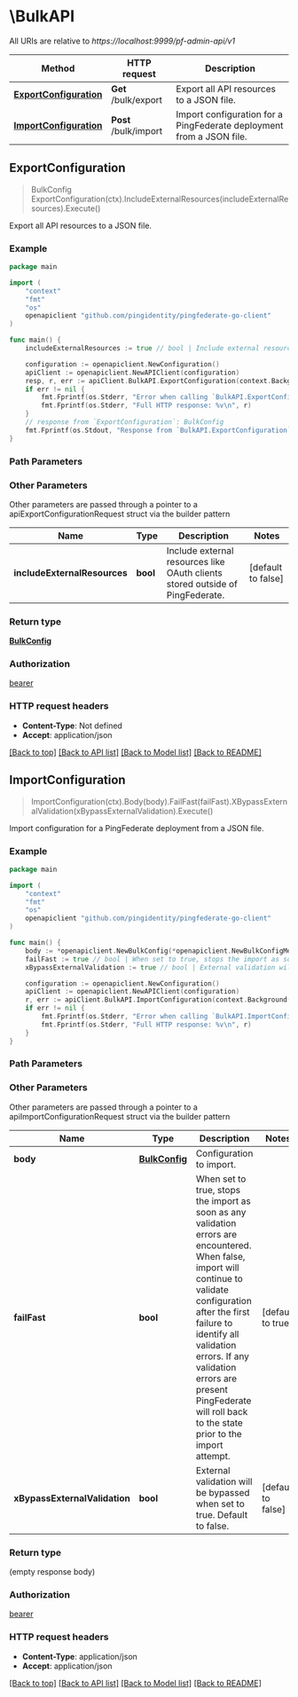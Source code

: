 # \BulkAPI

All URIs are relative to *https://localhost:9999/pf-admin-api/v1*

Method | HTTP request | Description
------------- | ------------- | -------------
[**ExportConfiguration**](BulkAPI.md#ExportConfiguration) | **Get** /bulk/export | Export all API resources to a JSON file.
[**ImportConfiguration**](BulkAPI.md#ImportConfiguration) | **Post** /bulk/import | Import configuration for a PingFederate deployment from a JSON file.



## ExportConfiguration

> BulkConfig ExportConfiguration(ctx).IncludeExternalResources(includeExternalResources).Execute()

Export all API resources to a JSON file.



### Example

```go
package main

import (
	"context"
	"fmt"
	"os"
	openapiclient "github.com/pingidentity/pingfederate-go-client"
)

func main() {
	includeExternalResources := true // bool | Include external resources like OAuth clients stored outside of PingFederate. (optional) (default to false)

	configuration := openapiclient.NewConfiguration()
	apiClient := openapiclient.NewAPIClient(configuration)
	resp, r, err := apiClient.BulkAPI.ExportConfiguration(context.Background()).IncludeExternalResources(includeExternalResources).Execute()
	if err != nil {
		fmt.Fprintf(os.Stderr, "Error when calling `BulkAPI.ExportConfiguration``: %v\n", err)
		fmt.Fprintf(os.Stderr, "Full HTTP response: %v\n", r)
	}
	// response from `ExportConfiguration`: BulkConfig
	fmt.Fprintf(os.Stdout, "Response from `BulkAPI.ExportConfiguration`: %v\n", resp)
}
```

### Path Parameters



### Other Parameters

Other parameters are passed through a pointer to a apiExportConfigurationRequest struct via the builder pattern


Name | Type | Description  | Notes
------------- | ------------- | ------------- | -------------
 **includeExternalResources** | **bool** | Include external resources like OAuth clients stored outside of PingFederate. | [default to false]

### Return type

[**BulkConfig**](BulkConfig.md)

### Authorization

[bearer](../README.md#bearer)

### HTTP request headers

- **Content-Type**: Not defined
- **Accept**: application/json

[[Back to top]](#) [[Back to API list]](../README.md#documentation-for-api-endpoints)
[[Back to Model list]](../README.md#documentation-for-models)
[[Back to README]](../README.md)


## ImportConfiguration

> ImportConfiguration(ctx).Body(body).FailFast(failFast).XBypassExternalValidation(xBypassExternalValidation).Execute()

Import configuration for a PingFederate deployment from a JSON file.



### Example

```go
package main

import (
	"context"
	"fmt"
	"os"
	openapiclient "github.com/pingidentity/pingfederate-go-client"
)

func main() {
	body := *openapiclient.NewBulkConfig(*openapiclient.NewBulkConfigMetadata("PfVersion_example"), []openapiclient.ConfigOperation{*openapiclient.NewConfigOperation("ResourceType_example", "OperationType_example")}) // BulkConfig | Configuration to import.
	failFast := true // bool | When set to true, stops the import as soon as any validation errors are encountered. When false, import will continue to validate configuration after the first failure to identify all validation errors. If any validation errors are present PingFederate will roll back to the state prior to the import attempt. (optional) (default to true)
	xBypassExternalValidation := true // bool | External validation will be bypassed when set to true. Default to false. (optional) (default to false)

	configuration := openapiclient.NewConfiguration()
	apiClient := openapiclient.NewAPIClient(configuration)
	r, err := apiClient.BulkAPI.ImportConfiguration(context.Background()).Body(body).FailFast(failFast).XBypassExternalValidation(xBypassExternalValidation).Execute()
	if err != nil {
		fmt.Fprintf(os.Stderr, "Error when calling `BulkAPI.ImportConfiguration``: %v\n", err)
		fmt.Fprintf(os.Stderr, "Full HTTP response: %v\n", r)
	}
}
```

### Path Parameters



### Other Parameters

Other parameters are passed through a pointer to a apiImportConfigurationRequest struct via the builder pattern


Name | Type | Description  | Notes
------------- | ------------- | ------------- | -------------
 **body** | [**BulkConfig**](BulkConfig.md) | Configuration to import. | 
 **failFast** | **bool** | When set to true, stops the import as soon as any validation errors are encountered. When false, import will continue to validate configuration after the first failure to identify all validation errors. If any validation errors are present PingFederate will roll back to the state prior to the import attempt. | [default to true]
 **xBypassExternalValidation** | **bool** | External validation will be bypassed when set to true. Default to false. | [default to false]

### Return type

 (empty response body)

### Authorization

[bearer](../README.md#bearer)

### HTTP request headers

- **Content-Type**: application/json
- **Accept**: application/json

[[Back to top]](#) [[Back to API list]](../README.md#documentation-for-api-endpoints)
[[Back to Model list]](../README.md#documentation-for-models)
[[Back to README]](../README.md)

